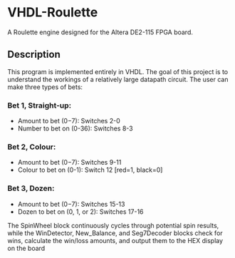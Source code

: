 # VHDL-Roulette
A Roulette engine designed for the Altera DE2-115 FPGA board.

## Description
This program is implemented entirely in VHDL. The goal of this project is to understand the workings of a relatively large datapath circuit. The user can make three types of bets:
### Bet 1, Straight-up:
  - Amount to bet ($0-$7): Switches 2-0
  - Number to bet on (0-36): Switches 8-3
### Bet 2, Colour:
  - Amount to bet ($0-$7): Switches 9-11
  - Colour to bet on (0-1): Switch 12 [red=1, black=0]
### Bet 3, Dozen:
  - Amount to bet ($0-$7): Switches 15-13
  - Dozen to bet on (0, 1, or 2): Switches 17-16

The SpinWheel block continuously cycles through potential spin results, while the WinDetector, New_Balance, and Seg7Decoder blocks check for wins, calculate the win/loss amounts, and output them to the HEX display on the board


